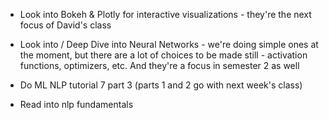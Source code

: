 - Look into Bokeh & Plotly for interactive visualizations - they're the next focus of David's class

- Look into / Deep Dive into Neural Networks - we're doing simple ones at the moment, but there are a lot of choices to be made still - activation functions, optimizers, etc. And they're a focus in semester 2 as well

- Do ML NLP tutorial 7 part 3 (parts 1 and 2 go with next week's class) 
- Read into nlp fundamentals 
